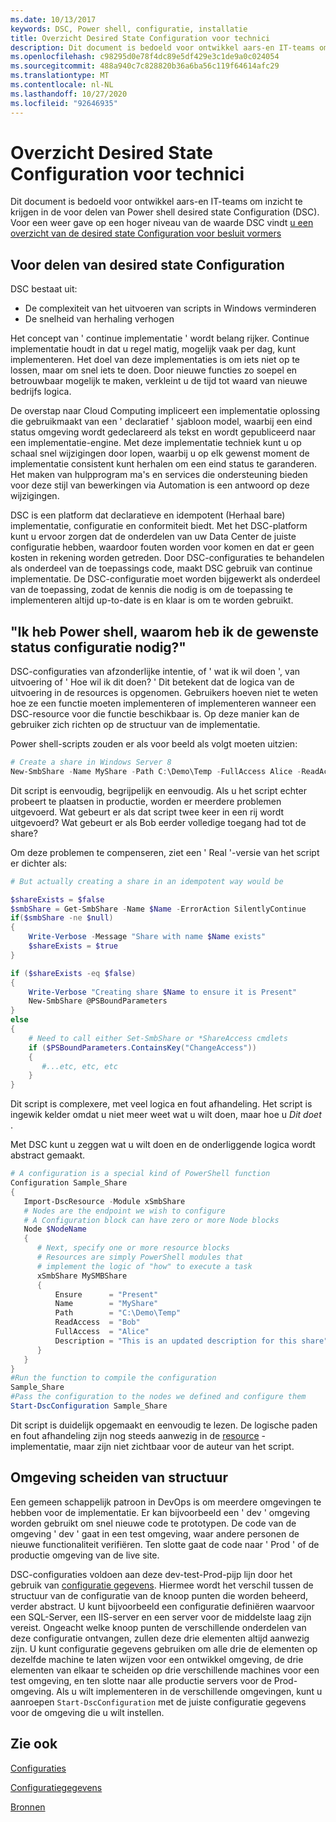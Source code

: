 ```yaml
---
ms.date: 10/13/2017
keywords: DSC, Power shell, configuratie, installatie
title: Overzicht Desired State Configuration voor technici
description: Dit document is bedoeld voor ontwikkel aars-en IT-teams om inzicht te krijgen in de voor delen van Power shell desired state Configuration (DSC).
ms.openlocfilehash: c98295d0e78f4dc89e5df429e3c1de9a0c024054
ms.sourcegitcommit: 488a940c7c828820b36a6ba56c119f64614afc29
ms.translationtype: MT
ms.contentlocale: nl-NL
ms.lasthandoff: 10/27/2020
ms.locfileid: "92646935"
---
```

# <a name="desired-state-configuration-overview-for-engineers"></a>Overzicht Desired State Configuration voor technici

Dit document is bedoeld voor ontwikkel aars-en IT-teams om inzicht te krijgen in de voor delen van Power shell desired state Configuration (DSC). Voor een weer gave op een hoger niveau van de waarde DSC vindt [u een overzicht van de desired state Configuration voor besluit vormers](decisionMaker.md)

## <a name="benefits-of-desired-state-configuration"></a>Voor delen van desired state Configuration

DSC bestaat uit:

- De complexiteit van het uitvoeren van scripts in Windows verminderen
- De snelheid van herhaling verhogen

Het concept van ' continue implementatie ' wordt belang rijker. Continue implementatie houdt in dat u regel matig, mogelijk vaak per dag, kunt implementeren. Het doel van deze implementaties is om iets niet op te lossen, maar om snel iets te doen. Door nieuwe functies zo soepel en betrouwbaar mogelijk te maken, verkleint u de tijd tot waard van nieuwe bedrijfs logica.

De overstap naar Cloud Computing impliceert een implementatie oplossing die gebruikmaakt van een ' declaratief ' sjabloon model, waarbij een eind status omgeving wordt gedeclareerd als tekst en wordt gepubliceerd naar een implementatie-engine. Met deze implementatie techniek kunt u op schaal snel wijzigingen door lopen, waarbij u op elk gewenst moment de implementatie consistent kunt herhalen om een eind status te garanderen. Het maken van hulpprogram ma's en services die ondersteuning bieden voor deze stijl van bewerkingen via Automation is een antwoord op deze wijzigingen.

DSC is een platform dat declaratieve en idempotent (Herhaal bare) implementatie, configuratie en conformiteit biedt. Met het DSC-platform kunt u ervoor zorgen dat de onderdelen van uw Data Center de juiste configuratie hebben, waardoor fouten worden voor komen en dat er geen kosten in rekening worden getreden. Door DSC-configuraties te behandelen als onderdeel van de toepassings code, maakt DSC gebruik van continue implementatie. De DSC-configuratie moet worden bijgewerkt als onderdeel van de toepassing, zodat de kennis die nodig is om de toepassing te implementeren altijd up-to-date is en klaar is om te worden gebruikt.

## <a name="i-have-powershell-why-do-i-need-desired-state-configuration"></a>"Ik heb Power shell, waarom heb ik de gewenste status configuratie nodig?"

DSC-configuraties van afzonderlijke intentie, of ' wat ik wil doen ', van uitvoering of ' Hoe wil ik dit doen? ' Dit betekent dat de logica van de uitvoering in de resources is opgenomen. Gebruikers hoeven niet te weten hoe ze een functie moeten implementeren of implementeren wanneer een DSC-resource voor die functie beschikbaar is. Op deze manier kan de gebruiker zich richten op de structuur van de implementatie.

Power shell-scripts zouden er als voor beeld als volgt moeten uitzien:

```powershell
# Create a share in Windows Server 8
New-SmbShare -Name MyShare -Path C:\Demo\Temp -FullAccess Alice -ReadAccess Bob
```

Dit script is eenvoudig, begrijpelijk en eenvoudig. Als u het script echter probeert te plaatsen in productie, worden er meerdere problemen uitgevoerd. Wat gebeurt er als dat script twee keer in een rij wordt uitgevoerd? Wat gebeurt er als Bob eerder volledige toegang had tot de share?

Om deze problemen te compenseren, ziet een ' Real '-versie van het script er dichter als:

```powershell
# But actually creating a share in an idempotent way would be

$shareExists = $false
$smbShare = Get-SmbShare -Name $Name -ErrorAction SilentlyContinue
if($smbShare -ne $null)
{
    Write-Verbose -Message "Share with name $Name exists"
    $shareExists = $true
}

if ($shareExists -eq $false)
{
    Write-Verbose "Creating share $Name to ensure it is Present"
    New-SmbShare @PSBoundParameters
}
else
{
    # Need to call either Set-SmbShare or *ShareAccess cmdlets
    if ($PSBoundParameters.ContainsKey("ChangeAccess"))
    {
       #...etc, etc, etc
    }
}
```

Dit script is complexere, met veel logica en fout afhandeling. Het script is ingewik kelder omdat u niet meer weet wat u wilt doen, maar hoe u _Dit doet_ .

Met DSC kunt u zeggen wat u wilt doen en de onderliggende logica wordt abstract gemaakt.

```powershell
# A configuration is a special kind of PowerShell function
Configuration Sample_Share
{
   Import-DscResource -Module xSmbShare
   # Nodes are the endpoint we wish to configure
   # A Configuration block can have zero or more Node blocks
   Node $NodeName
   {
      # Next, specify one or more resource blocks
      # Resources are simply PowerShell modules that
      # implement the logic of "how" to execute a task
      xSmbShare MySMBShare
      {
          Ensure      = "Present"
          Name        = "MyShare"
          Path        = "C:\Demo\Temp"
          ReadAccess  = "Bob"
          FullAccess  = "Alice"
          Description = "This is an updated description for this share"
      }
   }
}
#Run the function to compile the configuration
Sample_Share
#Pass the configuration to the nodes we defined and configure them
Start-DscConfiguration Sample_Share
```

Dit script is duidelijk opgemaakt en eenvoudig te lezen.
De logische paden en fout afhandeling zijn nog steeds aanwezig in de [resource](../resources/resources.md) -implementatie, maar zijn niet zichtbaar voor de auteur van het script.

## <a name="separating-environment-from-structure"></a>Omgeving scheiden van structuur

Een gemeen schappelijk patroon in DevOps is om meerdere omgevingen te hebben voor de implementatie. Er kan bijvoorbeeld een ' dev ' omgeving worden gebruikt om snel nieuwe code te prototypen. De code van de omgeving ' dev ' gaat in een test omgeving, waar andere personen de nieuwe functionaliteit verifiëren. Ten slotte gaat de code naar ' Prod ' of de productie omgeving van de live site.

DSC-configuraties voldoen aan deze dev-test-Prod-pijp lijn door het gebruik van [configuratie gegevens](../configurations/configData.md).
Hiermee wordt het verschil tussen de structuur van de configuratie van de knoop punten die worden beheerd, verder abstract. U kunt bijvoorbeeld een configuratie definiëren waarvoor een SQL-Server, een IIS-server en een server voor de middelste laag zijn vereist. Ongeacht welke knoop punten de verschillende onderdelen van deze configuratie ontvangen, zullen deze drie elementen altijd aanwezig zijn. U kunt configuratie gegevens gebruiken om alle drie de elementen op dezelfde machine te laten wijzen voor een ontwikkel omgeving, de drie elementen van elkaar te scheiden op drie verschillende machines voor een test omgeving, en ten slotte naar alle productie servers voor de Prod-omgeving. Als u wilt implementeren in de verschillende omgevingen, kunt u aanroepen `Start-DscConfiguration` met de juiste configuratie gegevens voor de omgeving die u wilt instellen.

## <a name="see-also"></a>Zie ook

[Configuraties](../configurations/configurations.md)

[Configuratiegegevens](../configurations/configData.md)

[Bronnen](../resources/resources.md)
